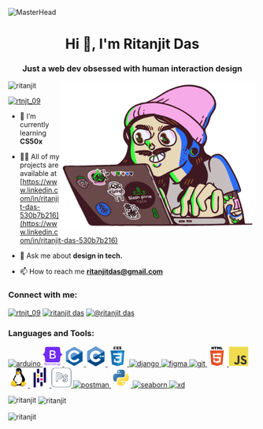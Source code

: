 ![MasterHead](https://openseauserdata.com/files/84dada0a5dcfd790700df3dd87897aef.gif)
<h1 align="center">Hi 👋, I'm Ritanjit Das</h1>
<h3 align="center">Just a web dev obsessed with human interaction design</h3>
<img align="right" alt="Coding" width="400" src="https://github.com/Ritanjit/Ritanjit/blob/c178a7673c499651709c9a58a816273abc4f5594/img.gif">

<p align="left"> <img src="https://komarev.com/ghpvc/?username=ritanjit&label=Profile%20views&color=0e75b6&style=flat" alt="ritanjit" /> </p>

<p align="left"> <a href="https://twitter.com/rtnjt_09" target="blank"><img src="https://img.shields.io/twitter/follow/rtnjt_09?logo=twitter&style=for-the-badge" alt="rtnjt_09" /></a> </p>

- 🌱 I’m currently learning **CS50x**

- 👨‍💻 All of my projects are available at [https://www.linkedin.com/in/ritanjit-das-530b7b216](https://www.linkedin.com/in/ritanjit-das-530b7b216)

- 💬 Ask me about **design in tech.**

- 📫 How to reach me **ritanjitdas@gmail.com**

<h3 align="left">Connect with me:</h3>
<p align="left">
<a href="https://twitter.com/rtnjt_09" target="blank"><img align="center" src="https://raw.githubusercontent.com/rahuldkjain/github-profile-readme-generator/master/src/images/icons/Social/twitter.svg" alt="rtnjt_09" height="30" width="40" /></a>
<a href="https://linkedin.com/in/ritanjit das" target="blank"><img align="center" src="https://raw.githubusercontent.com/rahuldkjain/github-profile-readme-generator/master/src/images/icons/Social/linked-in-alt.svg" alt="ritanjit das" height="30" width="40" /></a>
<a href="https://medium.com/@ritanjit das" target="blank"><img align="center" src="https://raw.githubusercontent.com/rahuldkjain/github-profile-readme-generator/master/src/images/icons/Social/medium.svg" alt="@ritanjit das" height="30" width="40" /></a>
</p>

<h3 align="left">Languages and Tools:</h3>
<p align="left"> <a href="https://www.arduino.cc/" target="_blank" rel="noreferrer"> <img src="https://cdn.worldvectorlogo.com/logos/arduino-1.svg" alt="arduino" width="40" height="40"/> </a> <a href="https://getbootstrap.com" target="_blank" rel="noreferrer"> <img src="https://raw.githubusercontent.com/devicons/devicon/master/icons/bootstrap/bootstrap-plain-wordmark.svg" alt="bootstrap" width="40" height="40"/> </a> <a href="https://www.cprogramming.com/" target="_blank" rel="noreferrer"> <img src="https://raw.githubusercontent.com/devicons/devicon/master/icons/c/c-original.svg" alt="c" width="40" height="40"/> </a> <a href="https://www.w3schools.com/cpp/" target="_blank" rel="noreferrer"> <img src="https://raw.githubusercontent.com/devicons/devicon/master/icons/cplusplus/cplusplus-original.svg" alt="cplusplus" width="40" height="40"/> </a> <a href="https://www.w3schools.com/css/" target="_blank" rel="noreferrer"> <img src="https://raw.githubusercontent.com/devicons/devicon/master/icons/css3/css3-original-wordmark.svg" alt="css3" width="40" height="40"/> </a> <a href="https://www.djangoproject.com/" target="_blank" rel="noreferrer"> <img src="https://cdn.worldvectorlogo.com/logos/django.svg" alt="django" width="40" height="40"/> </a> <a href="https://www.figma.com/" target="_blank" rel="noreferrer"> <img src="https://www.vectorlogo.zone/logos/figma/figma-icon.svg" alt="figma" width="40" height="40"/> </a> <a href="https://git-scm.com/" target="_blank" rel="noreferrer"> <img src="https://www.vectorlogo.zone/logos/git-scm/git-scm-icon.svg" alt="git" width="40" height="40"/> </a> <a href="https://www.w3.org/html/" target="_blank" rel="noreferrer"> <img src="https://raw.githubusercontent.com/devicons/devicon/master/icons/html5/html5-original-wordmark.svg" alt="html5" width="40" height="40"/> </a> <a href="https://developer.mozilla.org/en-US/docs/Web/JavaScript" target="_blank" rel="noreferrer"> <img src="https://raw.githubusercontent.com/devicons/devicon/master/icons/javascript/javascript-original.svg" alt="javascript" width="40" height="40"/> </a> <a href="https://www.linux.org/" target="_blank" rel="noreferrer"> <img src="https://raw.githubusercontent.com/devicons/devicon/master/icons/linux/linux-original.svg" alt="linux" width="40" height="40"/> </a> <a href="https://pandas.pydata.org/" target="_blank" rel="noreferrer"> <img src="https://raw.githubusercontent.com/devicons/devicon/2ae2a900d2f041da66e950e4d48052658d850630/icons/pandas/pandas-original.svg" alt="pandas" width="40" height="40"/> </a> <a href="https://www.photoshop.com/en" target="_blank" rel="noreferrer"> <img src="https://raw.githubusercontent.com/devicons/devicon/master/icons/photoshop/photoshop-line.svg" alt="photoshop" width="40" height="40"/> </a> <a href="https://postman.com" target="_blank" rel="noreferrer"> <img src="https://www.vectorlogo.zone/logos/getpostman/getpostman-icon.svg" alt="postman" width="40" height="40"/> </a> <a href="https://www.python.org" target="_blank" rel="noreferrer"> <img src="https://raw.githubusercontent.com/devicons/devicon/master/icons/python/python-original.svg" alt="python" width="40" height="40"/> </a> <a href="https://seaborn.pydata.org/" target="_blank" rel="noreferrer"> <img src="https://seaborn.pydata.org/_images/logo-mark-lightbg.svg" alt="seaborn" width="40" height="40"/> </a> <a href="https://www.adobe.com/products/xd.html" target="_blank" rel="noreferrer"> <img src="https://cdn.worldvectorlogo.com/logos/adobe-xd.svg" alt="xd" width="40" height="40"/> </a> </p>

<p><img align="left" src="https://github-readme-stats.vercel.app/api/top-langs?username=ritanjit&show_icons=true&locale=en&layout=compact" alt="ritanjit" /></p>

<p>&nbsp;<img align="center" src="https://github-readme-stats.vercel.app/api?username=ritanjit&show_icons=true&locale=en" alt="ritanjit" /></p>

<p><img align="center" src="https://github-readme-streak-stats.herokuapp.com/?user=ritanjit&" alt="ritanjit" /></p>
